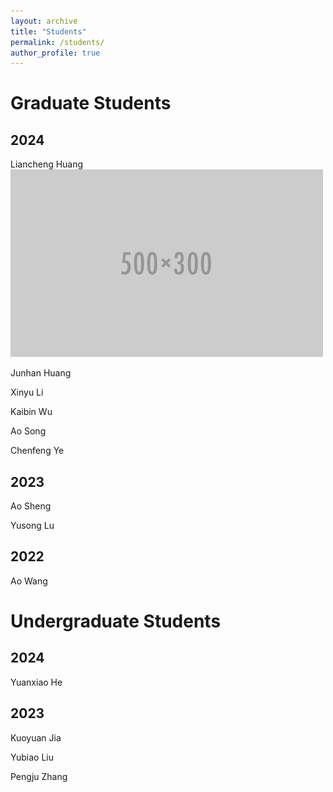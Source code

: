 ```yaml
---
layout: archive
title: "Students"
permalink: /students/
author_profile: true
---
```


Graduate Students
======

## 2024

Liancheng Huang
<br/><img src='/images/500x300.png'>

Junhan Huang

Xinyu Li

Kaibin Wu

Ao Song

Chenfeng Ye

## 2023

Ao Sheng

Yusong Lu

## 2022
Ao Wang

Undergraduate Students
======

## 2024

Yuanxiao He

## 2023

Kuoyuan Jia

Yubiao Liu

Pengju Zhang

